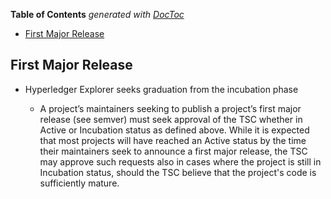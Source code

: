 <!-- START doctoc generated TOC please keep comment here to allow auto update -->
<!-- DON'T EDIT THIS SECTION, INSTEAD RE-RUN doctoc TO UPDATE -->
**Table of Contents**  *generated with [DocToc](https://github.com/thlorenz/doctoc)*

- [First Major Release](#first-major-release)

<!-- END doctoc generated TOC please keep comment here to allow auto update -->

<!-- (SPDX-License-Identifier: CC-BY-4.0) -->  <!-- Ensure there is a newline before, and after, this line -->

## First Major Release

 - Hyperledger Explorer seeks graduation from the incubation phase

    - A project’s maintainers seeking to publish a project’s first major release (see semver) must seek approval of the TSC whether in Active or Incubation status as defined above. While it is expected that most projects will have reached an Active status by the time their maintainers seek to announce a first major release, the TSC may approve such requests also in cases where the project is still in Incubation status, should the TSC believe that the project's code is sufficiently mature.
